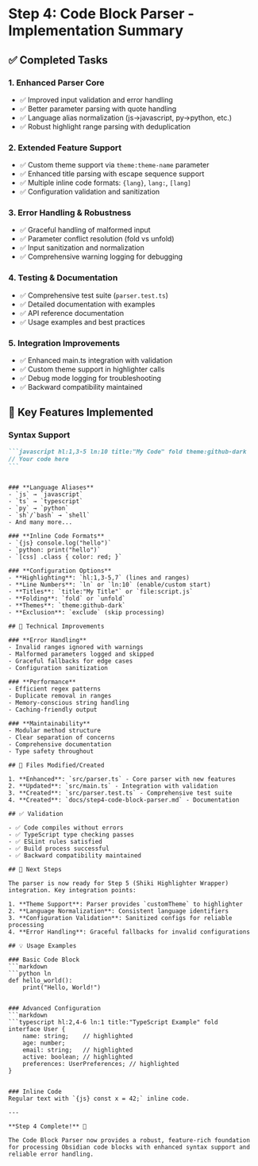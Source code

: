 # Step 4: Code Block Parser - Implementation Summary

## ✅ Completed Tasks

### 1. **Enhanced Parser Core**

-   ✅ Improved input validation and error handling
-   ✅ Better parameter parsing with quote handling
-   ✅ Language alias normalization (js→javascript, py→python, etc.)
-   ✅ Robust highlight range parsing with deduplication

### 2. **Extended Feature Support**

-   ✅ Custom theme support via `theme:theme-name` parameter
-   ✅ Enhanced title parsing with escape sequence support
-   ✅ Multiple inline code formats: `{lang}`, `lang:`, `[lang]`
-   ✅ Configuration validation and sanitization

### 3. **Error Handling & Robustness**

-   ✅ Graceful handling of malformed input
-   ✅ Parameter conflict resolution (fold vs unfold)
-   ✅ Input sanitization and normalization
-   ✅ Comprehensive warning logging for debugging

### 4. **Testing & Documentation**

-   ✅ Comprehensive test suite (`parser.test.ts`)
-   ✅ Detailed documentation with examples
-   ✅ API reference documentation
-   ✅ Usage examples and best practices

### 5. **Integration Improvements**

-   ✅ Enhanced main.ts integration with validation
-   ✅ Custom theme support in highlighter calls
-   ✅ Debug mode logging for troubleshooting
-   ✅ Backward compatibility maintained

## 🚀 Key Features Implemented

### **Syntax Support**

````markdown
```javascript hl:1,3-5 ln:10 title:"My Code" fold theme:github-dark
// Your code here
```
````

````

### **Language Aliases**
- `js` → `javascript`
- `ts` → `typescript`
- `py` → `python`
- `sh`/`bash` → `shell`
- And many more...

### **Inline Code Formats**
- `{js} console.log("hello")`
- `python: print("hello")`
- `[css] .class { color: red; }`

### **Configuration Options**
- **Highlighting**: `hl:1,3-5,7` (lines and ranges)
- **Line Numbers**: `ln` or `ln:10` (enable/custom start)
- **Titles**: `title:"My Title"` or `file:script.js`
- **Folding**: `fold` or `unfold`
- **Themes**: `theme:github-dark`
- **Exclusion**: `exclude` (skip processing)

## 🔧 Technical Improvements

### **Error Handling**
- Invalid ranges ignored with warnings
- Malformed parameters logged and skipped
- Graceful fallbacks for edge cases
- Configuration sanitization

### **Performance**
- Efficient regex patterns
- Duplicate removal in ranges
- Memory-conscious string handling
- Caching-friendly output

### **Maintainability**
- Modular method structure
- Clear separation of concerns
- Comprehensive documentation
- Type safety throughout

## 📁 Files Modified/Created

1. **Enhanced**: `src/parser.ts` - Core parser with new features
2. **Updated**: `src/main.ts` - Integration with validation
3. **Created**: `src/parser.test.ts` - Comprehensive test suite
4. **Created**: `docs/step4-code-block-parser.md` - Documentation

## ✅ Validation

- ✅ Code compiles without errors
- ✅ TypeScript type checking passes
- ✅ ESLint rules satisfied
- ✅ Build process successful
- ✅ Backward compatibility maintained

## 🎯 Next Steps

The parser is now ready for Step 5 (Shiki Highlighter Wrapper) integration. Key integration points:

1. **Theme Support**: Parser provides `customTheme` to highlighter
2. **Language Normalization**: Consistent language identifiers
3. **Configuration Validation**: Sanitized configs for reliable processing
4. **Error Handling**: Graceful fallbacks for invalid configurations

## 💡 Usage Examples

### Basic Code Block
```markdown
```python ln
def hello_world():
    print("Hello, World!")
````

````

### Advanced Configuration
```markdown
```typescript hl:2,4-6 ln:1 title:"TypeScript Example" fold
interface User {
    name: string;    // highlighted
    age: number;
    email: string;   // highlighted
    active: boolean; // highlighted
    preferences: UserPreferences; // highlighted
}
````

```

### Inline Code
Regular text with `{js} const x = 42;` inline code.

---

**Step 4 Complete!** 🎉

The Code Block Parser now provides a robust, feature-rich foundation for processing Obsidian code blocks with enhanced syntax support and reliable error handling.
```
